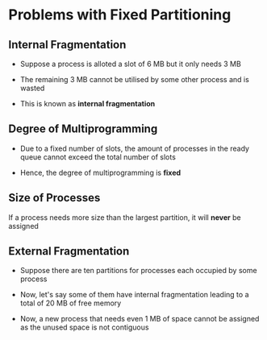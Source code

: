 # Problems with Fixed Partitioning

## Internal Fragmentation

- Suppose a process is alloted a slot of 6 MB but it only needs 3 MB

- The remaining 3 MB cannot be utilised by some other process and is wasted

- This is known as **internal fragmentation**

## Degree of Multiprogramming

- Due to a fixed number of slots, the amount of processes in the ready queue
cannot exceed the total number of slots

- Hence, the degree of multiprogramming is **fixed**

## Size of Processes

If a process needs more size than the largest partition, it will **never** be assigned

## External Fragmentation

- Suppose there are ten partitions for processes each occupied by some process

- Now, let's say some of them have internal fragmentation leading to a total of
20 MB of free memory

- Now, a new process that needs even 1 MB of space cannot be assigned as the unused
space is not contiguous
